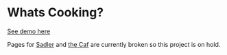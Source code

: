 # Whats Cooking?

[See demo here](http://crim-bell-curve.github.io/whats-cooking/)

Pages for [Sadler](https://dining.wm.edu/dining-choices/resident/sadler.html) and [the Caf](https://dining.wm.edu/dining-choices/resident/commons-dining-hall.html) are currently broken so this project is on hold.
